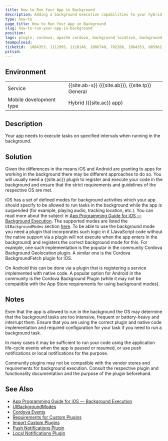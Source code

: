 ```yaml
---
title: How to Run Your App in Background
description: Adding a background execution capabilities to your hybrid app 
type: how-to
page_title: How to Run Your App in Background
slug: how-to-run-your-app-in-background
position:
tags: plugin, cordova, apache cordova, background location, background, UIBackgroundModes, background services 
teampulseid: 
ticketid:  1084353, 1112995, 1110146, 1086740, 782288, 1084353, 885962, 1084104
pitsid:
---
```

                    
## Environment

<table>
  <tr>
    <td>Service</td>
    <td>
	{{site.ab-s}} ({{site.ab}}), {{site.tp}} General
    </td>
  </tr>
  <tr>
    <td>Mobile development type</td>
    <td>Hybrid ({{site.ac}} app)</td>
  </tr>
</table>

## Description

Your app needs to execute tasks on specified intervals when running in the background. 

## Solution

Given the differences in the means iOS and Android are granting to apps for working in the background there may be different approaches to do so. You will usually need a {{site.ac}} plugin to register and execute your code in the background and ensure that the strict requirements and guidelines of the respective OS are met.  

iOS has a set of defined modes for background activities which your app should specify to be allowed to run tasks in the background while the app is suspended (for example, playing audio, tracking location, etc.). You can read more about the subject in [App Programming Guide for iOS &mdash; Background Execution](https://developer.apple.com/library/content/documentation/iPhone/Conceptual/iPhoneOSProgrammingGuide/BackgroundExecution/BackgroundExecution.html). The supported modes are listed the `UIBackgroundModes` section [here](https://developer.apple.com/library/content/documentation/General/Reference/InfoPlistKeyReference/Articles/iPhoneOSKeys.html#//apple_ref/doc/uid/TP40009252-SW10). 
To be able to use the background mode you need a plugin that incorporates such logic in it (JavaScript code without the native support via a plugin will not execute when the app enters in the background) and registers the correct background mode for this. For example, one such implementation is the popular in the community Cordova Background Geolocation plugin. A similar one is the Cordova BackgroundFetch plugin for iOS.   

On Android this can be done via a plugin that is registering a service implemented with native code. A popular option for Android in the community is the Cordova Background Plugin (while it may not be compatible with the App Store requirements for using background modes). 

## Notes

Even that the app is allowed to run in the background the OS may determine that the background tasks are too intensive, frequent or battery-heavy and interrupt them. Ensure that you are using the correct plugin and native code implementation and required configuration for your task if you need to run a background task.  

In many cases it may be sufficient to run your code using the application life-cycle events when the app is paused or resumed, or use push notifications or local notifications for the purpose. 

Community plugins may not be compatible with the vendor stores and requirements for background execution. Consult the respective plugin and functionality documentation and the purpose of the plugin beforehand. 

## See Also

* [App Programming Guide for iOS &mdash; Background Execution](https://developer.apple.com/library/content/documentation/iPhone/Conceptual/iPhoneOSProgrammingGuide/BackgroundExecution/BackgroundExecution.html)
* [UIBackgroundModes](https://developer.apple.com/library/content/documentation/General/Reference/InfoPlistKeyReference/Articles/iPhoneOSKeys.html#//apple_ref/doc/uid/TP40009252-SW10)
* [Cordova Events](https://cordova.apache.org/docs/en/latest/cordova/events/events.html)
* [Requirements for Custom Plugins](http://docs.telerik.com/platform/appbuilder/cordova/using-plugins/using-custom-plugins/plugin-requirements)
* [Import Custom Plugins](http://docs.telerik.com/platform/appbuilder/cordova/using-plugins/using-custom-plugins/add-custom-plugins)
* [Push Notifications Plugin](http://plugins.telerik.com/cordova/plugin/pushnotification)
* [Local Notifications Plugin](http://plugins.telerik.com/cordova/plugin/localnotification)
